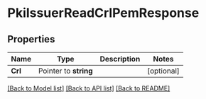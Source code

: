 # PkiIssuerReadCrlPemResponse


## Properties

Name | Type | Description | Notes
------------ | ------------- | ------------- | -------------
**Crl** | Pointer to **string** |  | [optional] 





[[Back to Model list]](../README.md#documentation-for-models) [[Back to API list]](../README.md#documentation-for-api-endpoints) [[Back to README]](../README.md)


